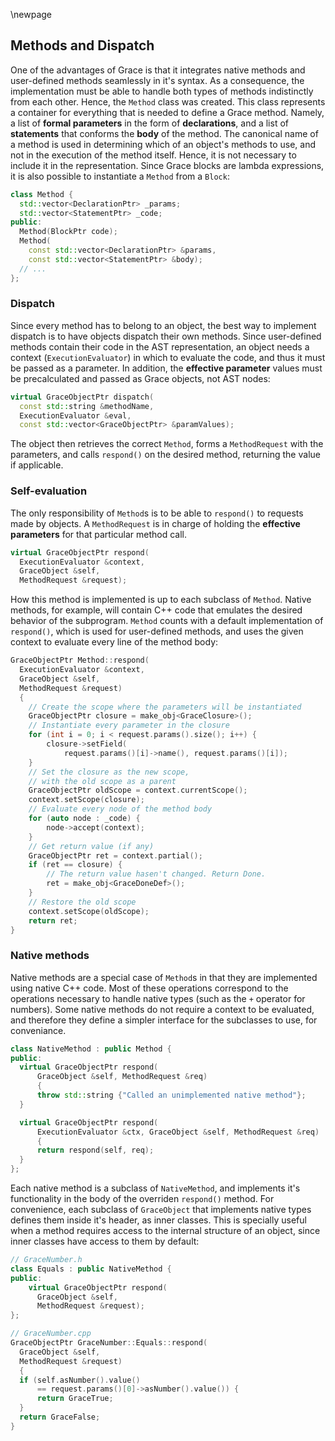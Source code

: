 \newpage

Methods and Dispatch
------

One of the advantages of Grace is that it integrates native methods and user-defined methods seamlessly in it's syntax. As a consequence, the implementation must be able to handle both types of methods indistinctly from each other. Hence, the `Method` class was created. This class represents a container for everything that is needed to define a Grace method. Namely, a list of **formal parameters** in the form of **declarations**, and a list of **statements** that conforms the **body** of the method. The canonical name of a method is used in determining which of an object's methods to use, and not in the execution of the method itself. Hence, it is not necessary to include it in the representation. Since Grace blocks are lambda expressions, it is also possible to instantiate a `Method` from a `Block`:

```c++
class Method {
  std::vector<DeclarationPtr> _params;
  std::vector<StatementPtr> _code;
public:
  Method(BlockPtr code);
  Method(
    const std::vector<DeclarationPtr> &params, 
    const std::vector<StatementPtr> &body);
  // ...
};
```

### Dispatch

Since every method has to belong to an object, the best way to implement dispatch is to have objects dispatch their own methods. Since user-defined methods contain their code in the AST representation, an object needs a context (`ExecutionEvaluator`) in which to evaluate the code, and thus it must be passed as a parameter. In addition, the **effective parameter** values must be precalculated and passed as Grace objects, not AST nodes:

```c++
virtual GraceObjectPtr dispatch(
  const std::string &methodName,
  ExecutionEvaluator &eval,
  const std::vector<GraceObjectPtr> &paramValues);
```

The object then retrieves the correct `Method`, forms a `MethodRequest` with the parameters, and calls `respond()` on the desired method, returning the value if applicable.

### Self-evaluation

The only responsibility of `Method`s is to be able to `respond()` to requests made by objects. A `MethodRequest` is in charge of holding the **effective parameters** for that particular method call.

```c++
virtual GraceObjectPtr respond(
  ExecutionEvaluator &context,
  GraceObject &self,
  MethodRequest &request);
```

How this method is implemented is up to each subclass of `Method`. Native methods, for example, will contain C++ code that emulates the desired behavior of the subprogram. `Method` counts with a default implementation of `respond()`, which is used for user-defined methods, and uses the given context to evaluate every line of the method body:

```c++
GraceObjectPtr Method::respond(
  ExecutionEvaluator &context, 
  GraceObject &self, 
  MethodRequest &request) 
  {
    // Create the scope where the parameters will be instantiated
    GraceObjectPtr closure = make_obj<GraceClosure>();
    // Instantiate every parameter in the closure
    for (int i = 0; i < request.params().size(); i++) {
        closure->setField(
            request.params()[i]->name(), request.params()[i]);
    }
    // Set the closure as the new scope, 
    // with the old scope as a parent
    GraceObjectPtr oldScope = context.currentScope();
    context.setScope(closure);
    // Evaluate every node of the method body
    for (auto node : _code) {
        node->accept(context);
    }
    // Get return value (if any)
    GraceObjectPtr ret = context.partial();
    if (ret == closure) {
        // The return value hasen't changed. Return Done.
        ret = make_obj<GraceDoneDef>();
    }
    // Restore the old scope
    context.setScope(oldScope);
    return ret;
}
```

### Native methods

Native methods are a special case of `Method`s in that they are implemented using native C++ code. Most of these operations correspond to the operations necessary to handle native types (such as the `+` operator for numbers). Some native methods do not require a context to be evaluated, and therefore they define a simpler interface for the subclasses to use, for conveniance.

```c++
class NativeMethod : public Method {
public:
  virtual GraceObjectPtr respond(
      GraceObject &self, MethodRequest &req)
      {
      throw std::string {"Called an unimplemented native method"};
  }

  virtual GraceObjectPtr respond(
      ExecutionEvaluator &ctx, GraceObject &self, MethodRequest &req)
      {
      return respond(self, req);
  }
};
```

Each native method is a subclass of `NativeMethod`, and implements it's functionality in the body of the overriden `respond()` method. For convenience, each subclass of `GraceObject` that implements native types defines them inside it's header, as inner classes. This is specially useful when a method requires access to the internal structure of an object, since inner classes have access to them by default:

```c++
// GraceNumber.h
class Equals : public NativeMethod {
public:
    virtual GraceObjectPtr respond(
      GraceObject &self, 
      MethodRequest &request);
};

// GraceNumber.cpp
GraceObjectPtr GraceNumber::Equals::respond(
  GraceObject &self, 
  MethodRequest &request) 
  {
  if (self.asNumber().value() 
      == request.params()[0]->asNumber().value()) {
      return GraceTrue;
  }
  return GraceFalse;
}
```